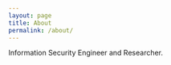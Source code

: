 ```yaml
---
layout: page
title: About
permalink: /about/
---
```


Information Security Engineer and Researcher.

